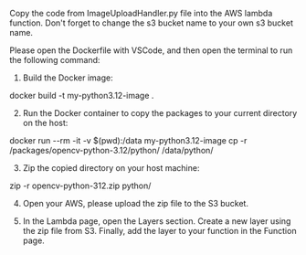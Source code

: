 Copy the code from ImageUploadHandler.py file into the AWS lambda function. Don't forget to change the s3 bucket name to your own s3 bucket name.

Please open the Dockerfile with VSCode, and then open the terminal to run the following command:

1. Build the Docker image:

docker build -t my-python3.12-image .

2. Run the Docker container to copy the packages to your current directory on the host:

docker run --rm -it -v $(pwd):/data my-python3.12-image cp -r /packages/opencv-python-3.12/python/ /data/python/

3. Zip the copied directory on your host machine:

zip -r opencv-python-312.zip python/


4. Open your AWS, please upload the zip file to the S3 bucket.

5. In the Lambda page, open the Layers section. Create a new layer using the zip file from S3. Finally, add the layer to your function in the Function page.
